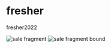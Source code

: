 # fresher
fresher2022


![sale fragment](https://user-images.githubusercontent.com/58630186/155916528-fd2dc414-51f1-4414-9c32-40738c234474.jpg)
![sale fragment bound](https://user-images.githubusercontent.com/58630186/155916531-2f142d47-796f-473f-a8a9-46227eee5dfa.jpg)
